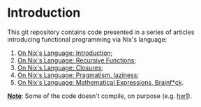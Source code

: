 # Introduction
This git repository contains code presented in a series of articles
introducing functional programming via Nix's language:

  1. [On Nix's Language: Introduction][tales-nix-1];
  2. [On Nix's Language: Recursive Functions][tales-nix-2];
  3. [On Nix's Language: Closures][tales-nix-3];
  4. [On Nix's Language: Pragmatism, laziness][tales-nix-4];
  5. [On Nix's Language: Mathematical Expressions, Brainf*ck][tales-nix-5].

**<u>Note</u>**: Some of the code doesn't compile, on purpose (e.g.
[hw1][gh-mb-nix-hw1]).

[gh-mb-nix-hw1]: https://github.com/mbivert/nix-series-code/blob/master/hw/hw1.nix

[tales-nix-1]: https://tales.mbivert.com/on-nix-language/
[tales-nix-2]: https://tales.mbivert.com/on-nix-language-recursive-functions/
[tales-nix-3]: https://tales.mbivert.com/on-nix-language-closures/
[tales-nix-4]: https://tales.mbivert.com/on-nix-language-pragmatism-laziness/
[tales-nix-5]: https://tales.mbivert.com/on-nix-language-maths-expressions-brainfuck/
